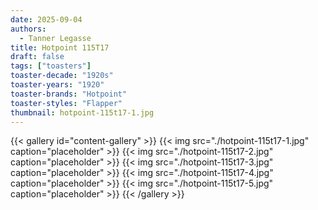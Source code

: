 ```yaml
---
date: 2025-09-04
authors:
  - Tanner Legasse
title: Hotpoint 115T17
draft: false
tags: ["toasters"]
toaster-decade: "1920s"
toaster-years: "1920"
toaster-brands: "Hotpoint"
toaster-styles: "Flapper"
thumbnail: hotpoint-115t17-1.jpg
---
```

{{< gallery id="content-gallery" >}}
  {{< img src="./hotpoint-115t17-1.jpg" caption="placeholder" >}}
  {{< img src="./hotpoint-115t17-2.jpg" caption="placeholder" >}}
  {{< img src="./hotpoint-115t17-3.jpg" caption="placeholder" >}}
  {{< img src="./hotpoint-115t17-4.jpg" caption="placeholder" >}}
  {{< img src="./hotpoint-115t17-5.jpg" caption="placeholder" >}}
{{< /gallery >}}
